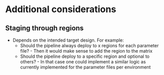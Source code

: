 # Additional considerations

## Staging through regions
- Depends on the intended target design. For example: 
  - Should the pipeline always deploy to x regions for each parameter file? - Then it would make sense to add the region to the matrix
  - Should the pipeline deploy to a specific region and optional to others? - In that case one could implement a similar logic as currently implemented for the parameter files per environment